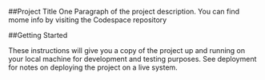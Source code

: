 ##Project Title
One Paragraph of the project description.
You can find mome info by visiting the Codespace repository

##Getting Started

These instructions will give you a copy of the project up and running on your local machine for development and testing purposes. See deployment for notes on deploying the project on a live system.

